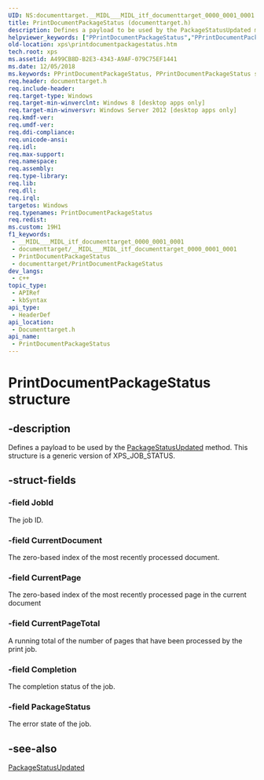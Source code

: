 ```yaml
---
UID: NS:documenttarget.__MIDL___MIDL_itf_documenttarget_0000_0001_0001
title: PrintDocumentPackageStatus (documenttarget.h)
description: Defines a payload to be used by the PackageStatusUpdated method. This structure is a generic version of XPS_JOB_STATUS.
helpviewer_keywords: ["PPrintDocumentPackageStatus","PPrintDocumentPackageStatus structure pointer [XPS Documents and Packaging]","PrintDocumentPackageStatus","PrintDocumentPackageStatus structure [XPS Documents and Packaging]","documenttarget/PPrintDocumentPackageStatus","documenttarget/PrintDocumentPackageStatus","xps.printdocumentpackagestatus"]
old-location: xps\printdocumentpackagestatus.htm
tech.root: xps
ms.assetid: A499CB8D-B2E3-4343-A9AF-079C75EF1441
ms.date: 12/05/2018
ms.keywords: PPrintDocumentPackageStatus, PPrintDocumentPackageStatus structure pointer [XPS Documents and Packaging], PrintDocumentPackageStatus, PrintDocumentPackageStatus structure [XPS Documents and Packaging], documenttarget/PPrintDocumentPackageStatus, documenttarget/PrintDocumentPackageStatus, xps.printdocumentpackagestatus
req.header: documenttarget.h
req.include-header: 
req.target-type: Windows
req.target-min-winverclnt: Windows 8 [desktop apps only]
req.target-min-winversvr: Windows Server 2012 [desktop apps only]
req.kmdf-ver: 
req.umdf-ver: 
req.ddi-compliance: 
req.unicode-ansi: 
req.idl: 
req.max-support: 
req.namespace: 
req.assembly: 
req.type-library: 
req.lib: 
req.dll: 
req.irql: 
targetos: Windows
req.typenames: PrintDocumentPackageStatus
req.redist: 
ms.custom: 19H1
f1_keywords:
 - __MIDL___MIDL_itf_documenttarget_0000_0001_0001
 - documenttarget/__MIDL___MIDL_itf_documenttarget_0000_0001_0001
 - PrintDocumentPackageStatus
 - documenttarget/PrintDocumentPackageStatus
dev_langs:
 - c++
topic_type:
 - APIRef
 - kbSyntax
api_type:
 - HeaderDef
api_location:
 - Documenttarget.h
api_name:
 - PrintDocumentPackageStatus
---
```


# PrintDocumentPackageStatus structure

## -description

Defines a payload to be used by the <a href="/windows/desktop/api/documenttarget/nf-documenttarget-iprintdocumentpackagestatusevent-packagestatusupdated">PackageStatusUpdated</a> method. This structure is a generic version of XPS_JOB_STATUS.

## -struct-fields

### -field JobId

The job ID.

### -field CurrentDocument

The zero-based index of the most recently processed document.

### -field CurrentPage

The zero-based index of the most recently processed page in the current document

### -field CurrentPageTotal

A running total of the number of pages that have been processed by the print job.

### -field Completion

The completion status of the job.

### -field PackageStatus

The error state of the job.

## -see-also

<a href="/windows/desktop/api/documenttarget/nf-documenttarget-iprintdocumentpackagestatusevent-packagestatusupdated">PackageStatusUpdated</a>
